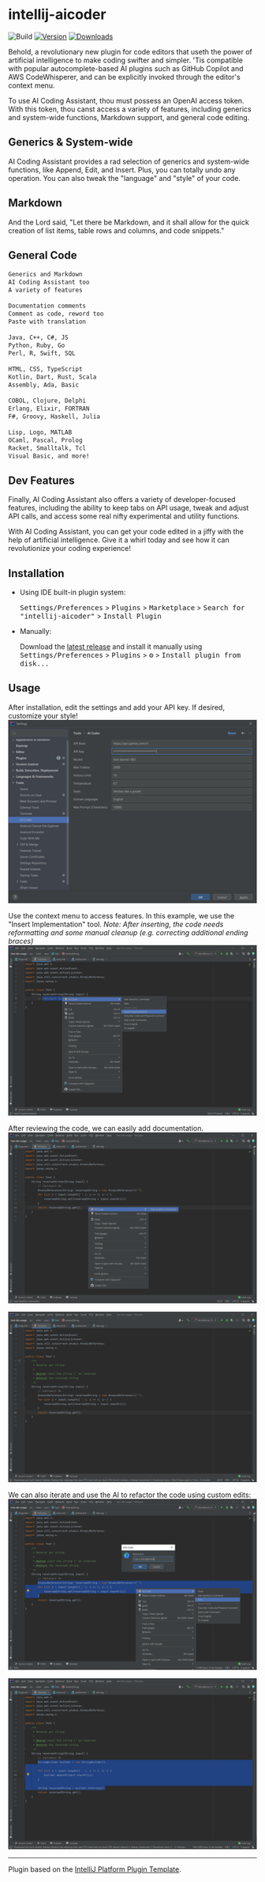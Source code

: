# intellij-aicoder

![Build](https://github.com/SimiaCryptus/intellij-aicoder/workflows/Build/badge.svg)
[![Version](https://img.shields.io/jetbrains/plugin/v/20724-ai-coding-assistant.svg)](https://plugins.jetbrains.com/plugin/20724-ai-coding-assistant)
[![Downloads](https://img.shields.io/jetbrains/plugin/d/20724-ai-coding-assistant.svg)](https://plugins.jetbrains.com/plugin/20724-ai-coding-assistant)

<!-- Plugin description -->

Behold, a revolutionary new plugin for code editors that useth the power of artificial intelligence to make coding swifter and simpler. 'Tis compatible with popular autocomplete-based AI plugins such as GitHub Copilot and AWS CodeWhisperer, and can be explicitly invoked through the editor's context menu.

To use AI Coding Assistant, thou must possess an OpenAI access token. With this token, thou canst access a variety of features, including generics and system-wide functions, Markdown support, and general code editing.

## Generics & System-wide

AI Coding Assistant provides a rad selection of generics and system-wide functions, like Append, Edit, and Insert. Plus, you can totally undo any operation. You can also tweak the "language" and "style" of your code.

## Markdown

And the Lord said, "Let there be Markdown, and it shall allow for the quick creation of list items, table rows and columns, and code snippets."

## General Code

```
Generics and Markdown
AI Coding Assistant too
A variety of features

Documentation comments
Comment as code, reword too
Paste with translation

Java, C++, C#, JS
Python, Ruby, Go
Perl, R, Swift, SQL

HTML, CSS, TypeScript
Kotlin, Dart, Rust, Scala
Assembly, Ada, Basic

COBOL, Clojure, Delphi
Erlang, Elixir, FORTRAN
F#, Groovy, Haskell, Julia

Lisp, Logo, MATLAB
OCaml, Pascal, Prolog
Racket, Smalltalk, Tcl
Visual Basic, and more!
```

## Dev Features

Finally, AI Coding Assistant also offers a variety of developer-focused features, including the ability to keep tabs on API usage, tweak and adjust API calls, and access some real nifty experimental and utility functions.

With AI Coding Assistant, you can get your code edited in a jiffy with the help of artificial intelligence. Give it a whirl today and see how it can revolutionize your coding experience!

<!-- Plugin description end -->

## Installation

- Using IDE built-in plugin system:
  
  <kbd>Settings/Preferences</kbd> > <kbd>Plugins</kbd> > <kbd>Marketplace</kbd> > <kbd>Search for "intellij-aicoder"</kbd> >
  <kbd>Install Plugin</kbd>
  
- Manually:

  Download the [latest release](https://github.com/SimiaCryptus/intellij-aicoder/releases/latest) and install it manually using
  <kbd>Settings/Preferences</kbd> > <kbd>Plugins</kbd> > <kbd>⚙️</kbd> > <kbd>Install plugin from disk...</kbd>

## Usage

After installation, edit the settings and add your API key. If desired, customize your style!
![aicoder_settings.png](docs/aicoder_settings.png)

Use the context menu to access features. In this example, we use the "Insert Implementation" tool. 
_Note: After inserting, the code needs reformatting and some manual cleanup (e.g. correcting additional ending braces)_
![aicoder_implement.png](docs/aicoder_implement.png)

After reviewing the code, we can easily add documentation.
![aicoder_adddocs.png](docs/aicoder_adddocs.png)

![aicoder_final.png](docs/aicoder_final.png)

We can also iterate and use the AI to refactor the code using custom edits:
![aicoder_edit.png](docs/aicoder_edit.png)

![aicoder_editresult.png](docs/aicoder_editresult.png)

---
Plugin based on the [IntelliJ Platform Plugin Template][template].

[template]: https://github.com/JetBrains/intellij-platform-plugin-template
